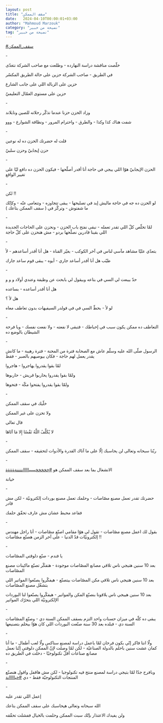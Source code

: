 ```yaml
---
layout: post
title: "سقف الممكن"
date:   2024-04-10T00:00:01+03:00
author: "Mahmoud Marzouk"
category: "نصيحة من خبير"
tag: "نصيحة من خبير"
---
```



[<u>\#سقف\_الممكن</u>](https://www.facebook.com/hashtag/%D8%B3%D9%82%D9%81_%D8%A7%D9%84%D9%85%D9%85%D9%83%D9%86?__eep__=6&__cft__%5b0%5d=AZVCmNrGuRkLJHSap_jX2ajVbV6i1-6Kic0Cin0HLAWSE1Dp8TnjG0t4w038p2wTnLikTApW5Bqj_gTFNkwofZRPosavUfi1J6d7cLd7-CuFLOCRvGDrK0zHsw41dT41vb2Un7L82E-ABK551gqC0Jkfiiguyd45XV637PTYCjGq3I_oqWbUjImvGvnQPJ_Ggjk&__tn__=*NK-R)

\-

خلّصت مناقشة دراسة النهارده - وطلعت مع صاحب الشركة
نتغدّى

في الطريق - صاحب الشركة حزين على حالة الطريق
المكسّر

حزين على الزبالة اللي على جانب الشارع

حزين على مستوى العمّال التعليميّ

\-

وزاد الحزن حزنا عندما تذكّر رحلاته للصين وتايلاند

شفت هناك كذا وكذا - والطرق - واحترام المرور - ونظافة
الشوارع - ووو

\-

قلت له حضرتك الحزن ده له نوعين

حزن إيجابيّ وحزن سلبيّ

\-

الحزن الإيجابيّ هوّا اللي ييجي في حاجة أنا أقدر أصلّحها -
فيكون الحزن ده دافع ليّا على تغيير الواقع

\-

لكن !!

لو الحزن ده جه في حاجة ماليش إيد في تصليحها - يبقى
تتجاوزه - وتتعامى عنّه - وكإنّك ما شفتوش - وتركّز في ( سقف الممكن
بتاعك )

\-

لمّا تخلّص كلّ اللي تقدر تعمله - نبقى نفتح باب الحزن -
ونحزن على الحاجات الجديدة اللي بقينا قادرين نصلّحها بردو - مش هنحزن على
كلّ حاجة

\-

بتعدّي عليّا مشاهد مآسي لناس في آخر الكوكب - بغيّر القناة -
هل أنا أقدر أساعدهم - لأ

طيّب هل أنا أقدر أساعد جاري - أيوه - يبقى قوم ساعد
جارك

\-

حدّ بيبعت لي السي في بتاعه وبيقول لي بابحث عن وظيفة وعندي
أولاد و و و

هل أنا أقدر أساعده - بساعده

هل لأ ؟

لو لأ - بحطّ السي في في فولدر السيفيهات بدون تعاطف
معاه

\-

التعاطف ده ممكن يكون سبب في إحباطك - فتبقى لا نفعته -
ولا نفعت نفسك - ويا فرحة الشيطان بالوضع ده

\-

الرسول صلّى الله عليه وسلّم عاش مع الصحابة فترة من
المحنة - فترة رهيبة - ما كانش يقدر يعمل لهم حاجة - فكان بيوصيهم بالصبر -
فقط

لمّا بقوا يقدروا يهاجروا - هاجروا

ولمّا بقوا يقدروا يحاربوا قريش - حاربوها

ولمّا بقوا يقدروا يفتحوا مكّة - فتحوها

\-

خلّيك في سقف الممكن

ولا تحزن على غير الممكن

قال تعالى

لا يُكَلِّفُ اللَّهُ نَفْسًا إِلا مَا آتَاهَا

\-

ربّنا سبحانه وتعالى لن يحاسبك إلّا على ما آتاك القدرة
والأدوات لتحقيقه - سقف الممكن

\-

الانشغال بما بعد سقف الممكن هو
[<u>\#خخخخخيييييااااانننننةةةةة</u>](https://www.facebook.com/hashtag/%D8%AE%D8%AE%D8%AE%D8%AE%D8%AE%D9%8A%D9%8A%D9%8A%D9%8A%D9%8A%D8%A7%D8%A7%D8%A7%D8%A7%D8%A7%D9%86%D9%86%D9%86%D9%86%D9%86%D8%A9%D8%A9%D8%A9%D8%A9%D8%A9?__eep__=6&__cft__%5b0%5d=AZVCmNrGuRkLJHSap_jX2ajVbV6i1-6Kic0Cin0HLAWSE1Dp8TnjG0t4w038p2wTnLikTApW5Bqj_gTFNkwofZRPosavUfi1J6d7cLd7-CuFLOCRvGDrK0zHsw41dT41vb2Un7L82E-ABK551gqC0Jkfiiguyd45XV637PTYCjGq3I_oqWbUjImvGvnQPJ_Ggjk&__tn__=*NK-R)

خيانة

\-

حضرتك تقدر تعمل مصنع مصّاصات - وحلمك تعمل مصنع بوردات
إلكترونيّة - لكن مش قادر

فقاعد محبط عشان مش عارف تحقّق حلمك

\-

بقول لك اعمل مصنع مصّاصات - تقول لي هوّا مقامي اصنّع
مصّاصات - أنا راجل مهندس إلكترونيّات قدّ الدنيا - على آخر الزمن هصنّع
مصّاصات !!

\-

يا فندم - صنّع دلوقتي المصّاصات

بعد 10 سنين هتيجي ناس تلاقي مصانع المصّاصات موجودة -
هتفكّر تصنّع ماكينات مصنع المصّاصات

بعد 10 سنين هتيجي ناس تلاقي مكن المصّاصات بيتصنّع -
هيفكّروا يصنّعوا المواتير اللي بتشغّل مصنع المصّاصات

بعد 10 سنين هييجي ناس يلاقونا بنصنّع المكن والمواتير -
هيفكّروا يصنّعوا لنا البوردات الإلكترونيّة اللي بتحرّك المواتير

\-

يبقى ده كلّه في ميزان حسنات واحد التزم بسقف الممكن السنة
دي - وصنّع المصّاصات السنة دي - فبلده بعد 30 سنة صنّعت البوردات اللي كان
هوّا بيحلم بتصنيعها

\-

ولّا انتا فاكر إنّي بكون فرحان لمّا باعمل دراسة لمصنع سناكس
ولّا لعب أطفال - ما أنا كمان عشت سنين باحلم بالدولة الصناعيّة - لكن لمّا
وصلت لإنّ الممكن دلوقتي إنّنا نعمل مصانع صناعات أقلّ تكنولوجيّا - دخلت في
الطريق ده

\-

وبافرح جدّا لمّا بتيجي دراسة لمصنع منتج فيه تكنولوجيا -
لكن مش هاقفل واقول هنصنّع المنتجات التكنولوجيّة فقط - دي
[<u>\#خيااااانة</u>](https://www.facebook.com/hashtag/%D8%AE%D9%8A%D8%A7%D8%A7%D8%A7%D8%A7%D8%A7%D9%86%D8%A9?__eep__=6&__cft__%5b0%5d=AZVCmNrGuRkLJHSap_jX2ajVbV6i1-6Kic0Cin0HLAWSE1Dp8TnjG0t4w038p2wTnLikTApW5Bqj_gTFNkwofZRPosavUfi1J6d7cLd7-CuFLOCRvGDrK0zHsw41dT41vb2Un7L82E-ABK551gqC0Jkfiiguyd45XV637PTYCjGq3I_oqWbUjImvGvnQPJ_Ggjk&__tn__=*NK-R)

\-

إعمل اللي تقدر عليه

الله سبحانه وتعالى هيحاسبك على سقف الممكن بتاعك

ولن يفيدك الاعتذار بإنّك سبت الممكن وحلمت بالخيال ففشلت
تحقّقه
